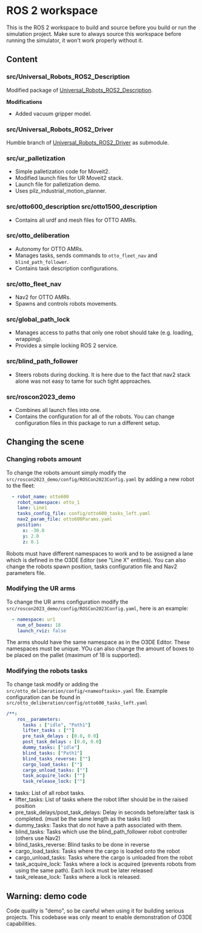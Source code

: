 # ROS 2 workspace

This is the ROS 2 workspace to build and source before you build or run the simulation project. Make sure to always source this workspace before running the simulator,
it won't work properly without it.

## Content

### src/Universal_Robots_ROS2_Description
Modified package of [Universal_Robots_ROS2_Description](https://github.com/UniversalRobots/Universal_Robots_ROS2_Description).

**Modifications**
- Added vacuum gripper model.

### src/Universal_Robots_ROS2_Driver
Humble branch of [Universal_Robots_ROS2_Driver](https://github.com/UniversalRobots/Universal_Robots_ROS2_Driver/tree/humble) as submodule.

### src/ur_palletization
- Simple palletization code for Moveit2.
- Modified launch files for UR Moveit2 stack.
- Launch file for palletization demo.
- Uses pilz_industrial_motion_planner.

### src/otto600_description src/otto1500_description
- Contains all urdf and mesh files for OTTO AMRs.

### src/otto_deliberation
- Autonomy for OTTO AMRs.
- Manages tasks, sends commands to `otto_fleet_nav` and `blind_path_follower`.
- Contains task description configurations.

### src/otto_fleet_nav
- Nav2 for OTTO AMRs.
- Spawns and controls robots movements.

### src/global_path_lock
- Manages access to paths that only one robot should take (e.g. loading, wrapping).
- Provides a simple locking ROS 2 service.

### src/blind_path_follower
- Steers robots during docking. It is here due to the fact that nav2 stack alone was not easy to tame for such tight approaches. 

### src/roscon2023_demo
- Combines all launch files into one.
- Contains the configuration for all of the robots. You can change configuration files in this package to run a different setup.

## Changing the scene
### Changing robots amount
To change the robots amount simply modify the ```src/roscon2023_demo/config/ROSCon2023Config.yaml``` by adding a new robot to the fleet:
```yaml
  - robot_name: otto600
    robot_namespace: otto_1
    lane: Line1
    tasks_config_file: config/otto600_tasks_left.yaml
    nav2_param_file: otto600Params.yaml
    position: 
      x: -30.0
      y: 2.0
      z: 0.1
```
Robots must have different namespaces to work and to be assigned a lane which is defined in the O3DE Editor (see "Line X" entities). You can also change the robots spawn position, tasks configuration file and Nav2 parameters file.

### Modifying the UR arms
To change the UR arms configuration modify the  ```src/roscon2023_demo/config/ROSCon2023Config.yaml```, here is an example:
```yaml 
  - namespace: ur1
    num_of_boxes: 18
    launch_rviz: false
```
The arms should have the same namespace as in the O3DE Editor. These namespaces must be unique. YOu can also change the amount of boxes to be placed on the pallet (maximum of 18 is supported).

### Modifying the robots tasks
To change task modify or adding the ```src/otto_deliberation/config/<nameoftasks>.yaml``` file. Example configuration can be found in ```src/otto_deliberation/config/otto600_tasks_left.yaml```
```yaml
/**:
    ros__parameters:
      tasks : ["idle", "Path1"]
      lifter_tasks : [""]
      pre_task_delays : [0.0, 0.0]
      post_task_delays : [0.0, 0.0]
      dummy_tasks: ["idle"]
      blind_tasks: ["Path1"]
      blind_tasks_reverse: [""]
      cargo_load_tasks: [""]
      cargo_unload_tasks: [""]
      task_acquire_lock: [""]
      task_release_lock: [""]
```
- tasks: List of all robot tasks.
- lifter_tasks: List of tasks where the robot lifter should be in the raised position
- pre_task_delays/post_task_delays: Delay in seconds before/after task is completed. (must be the same length as the tasks list)
- dummy_tasks: Tasks that do not have a path associated with them.
- blind_tasks: Tasks which use the blind_path_follower robot controller (others use Nav2)
- blind_tasks_reverse: Blind tasks to be done in reverse
- cargo_load_tasks: Tasks where the cargo is loaded onto the robot
- cargo_unload_tasks: Tasks where the cargo is unloaded from the robot
- task_acquire_lock: Tasks where a lock is acquired (prevents robots from using the same path). Each lock must be later released
- task_release_lock: Tasks where a lock is released.

## Warning: demo code
Code quality is "demo", so be careful when using it for building serious projects. This codebase was only meant to enable demonstration of O3DE capabilities. 



